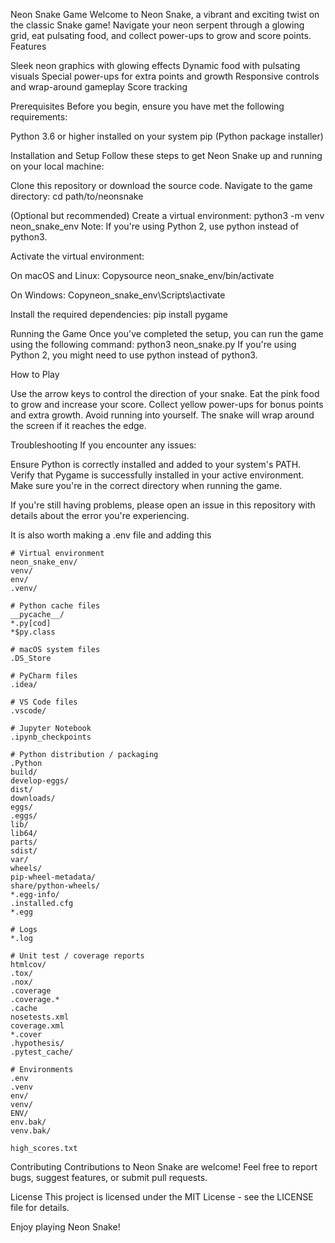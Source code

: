 Neon Snake Game
Welcome to Neon Snake, a vibrant and exciting twist on the classic Snake game! Navigate your neon serpent through a glowing grid, eat pulsating food, and collect power-ups to grow and score points.
Features

Sleek neon graphics with glowing effects
Dynamic food with pulsating visuals
Special power-ups for extra points and growth
Responsive controls and wrap-around gameplay
Score tracking

Prerequisites
Before you begin, ensure you have met the following requirements:

Python 3.6 or higher installed on your system
pip (Python package installer)

Installation and Setup
Follow these steps to get Neon Snake up and running on your local machine:

Clone this repository or download the source code.
Navigate to the game directory:
cd path/to/neonsnake

(Optional but recommended) Create a virtual environment:
python3 -m venv neon_snake_env
Note: If you're using Python 2, use python instead of python3.

Activate the virtual environment:

On macOS and Linux:
Copysource neon_snake_env/bin/activate

On Windows:
Copyneon_snake_env\Scripts\activate

Install the required dependencies:
pip install pygame

Running the Game
Once you've completed the setup, you can run the game using the following command:
python3 neon_snake.py
If you're using Python 2, you might need to use python instead of python3.

How to Play

Use the arrow keys to control the direction of your snake.
Eat the pink food to grow and increase your score.
Collect yellow power-ups for bonus points and extra growth.
Avoid running into yourself.
The snake will wrap around the screen if it reaches the edge.

Troubleshooting
If you encounter any issues:

Ensure Python is correctly installed and added to your system's PATH.
Verify that Pygame is successfully installed in your active environment.
Make sure you're in the correct directory when running the game.

If you're still having problems, please open an issue in this repository with details about the error you're experiencing.

It is also worth making a .env file and adding this

```
# Virtual environment
neon_snake_env/
venv/
env/
.venv/

# Python cache files
__pycache__/
*.py[cod]
*$py.class

# macOS system files
.DS_Store

# PyCharm files
.idea/

# VS Code files
.vscode/

# Jupyter Notebook
.ipynb_checkpoints

# Python distribution / packaging
.Python
build/
develop-eggs/
dist/
downloads/
eggs/
.eggs/
lib/
lib64/
parts/
sdist/
var/
wheels/
pip-wheel-metadata/
share/python-wheels/
*.egg-info/
.installed.cfg
*.egg

# Logs
*.log

# Unit test / coverage reports
htmlcov/
.tox/
.nox/
.coverage
.coverage.*
.cache
nosetests.xml
coverage.xml
*.cover
.hypothesis/
.pytest_cache/

# Environments
.env
.venv
env/
venv/
ENV/
env.bak/
venv.bak/

high_scores.txt
```

Contributing
Contributions to Neon Snake are welcome! Feel free to report bugs, suggest features, or submit pull requests.

License
This project is licensed under the MIT License - see the LICENSE file for details.

Enjoy playing Neon Snake!